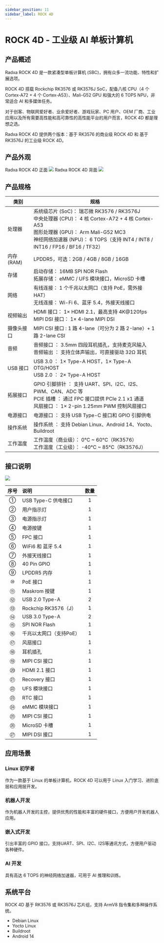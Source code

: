 ```yaml
---
sidebar_position: 11
sidebar_label: ROCK 4D
---
```


# ROCK 4D - 工业级 AI 单板计算机

## 产品概述

Radxa ROCK 4D 是一款紧凑型单板计算机 (SBC)，拥有众多一流功能、特性和扩展选项。

ROCK 4D 搭载 Rockchip RK3576 或 RK3576J SoC，配备八核 CPU（4 个 Cortex-A72 + 4 个 Cortex-A53）、Mali-G52 GPU 和强大的 6 TOPS NPU，非常适合 AI 和多媒体任务。

对于创客、物联网爱好者、业余爱好者、游戏玩家、PC 用户、OEM 厂商、工业应用以及所有需要高性能和高可靠性的高性能平台的用户而言，ROCK 4D 都是理想之选。

Radxa ROCK 4D 提供两个版本：基于 RK3576 的商业级 ROCK 4D 和 基于 RK3576J 的工业级 ROCK 4D。

## 产品外观

<div style={{textAlign: 'center'}}>
   Radxa ROCK 4D 正面
   <img src="/img/rock4/4d/rock4d-top.webp" style={{width: '100%', maxWidth: '800px'}} />
   Radxa ROCK 4D 背面
    <img src="/img/rock4/4d/rock4d-bottom.webp" style={{width: '100%', maxWidth: '800px'}} />
</div>

## 产品规格

| 类别       | 规格                                                                                                                                                                                                                                 |
| ---------- | ------------------------------------------------------------------------------------------------------------------------------------------------------------------------------------------------------------------------------------ |
| 处理器     | 系统级芯片 (SoC)： 瑞芯微 RK3576 / RK3576J <br/> 中央处理器 (CPU)： 4 核 Cortex-A72 + 4 核 Cortex-A53 <br/> 图形处理器 (GPU)： Arm Mali-G52 MC3 <br/> 神经网络加速器 (NPU)： 6 TOPS（支持 INT4 / INT8 / INT16 / FP16 / BF16 / TF32） |
| 内存 (RAM) | LPDDR5，可选：2GB / 4GB / 8GB / 16GB                                                                                                                                                                                                 |
| 存储       | 启动存储： 16MB SPI NOR Flash <br/> 拓展存储： eMMC / UFS 模块接口，MicroSD 卡槽                                                                                                                                                     |
| 网络       | 有线连接： 1 个千兆以太网口（支持 PoE，需外接 HAT） <br/> 无线连接： Wi-Fi 6、蓝牙 5.4，外接天线接口                                                                                                                                 |
| 视频输出   | HDMI 接口： 1× HDMI 2.1，最高支持 4K@120fps <br/> MIPI DSI 接口： 1× 4-lane MIPI DSI                                                                                                                                                 |
| 摄像头接口 | MIPI CSI 接口 : 1 路 4-lane（可分为 2 路 2-lane）+ 1 路 2-lane CSI                                                                                                                                                                   |
| 音频       | 音频接口 ： 3.5mm 四段耳机插孔，支持麦克风输入 <br/> 音频输出 ： 支持立体声输出，可直接驱动 32Ω 耳机                                                                                                                                 |
| USB 接口   | USB 3.0 ： 1× Type-A HOST，1× Type-A OTG/HOST <br/> USB 2.0 ： 2× Type-A HOST                                                                                                                                                        |
| 拓展接口   | GPIO 引脚排针 ： 支持 UART、SPI、I2C、I2S、PWM、CAN、ADC 等 <br/> PCIE 插槽 ： 通过 FPC 接口提供 PCIe 2.1 x1 通道 <br/> 风扇接口 ： 1× 2-pin 1.25mm PWM 控制风扇接口                                                                 |
| 电源接口   | 电源接口 ： 支持 USB Type-C 接口和 GPIO 引脚供电                                                                                                                                                                                     |
| 操作系统   | 操作系统 ： 支持 Debian Linux、Android 14、Yocto、Buildroot                                                                                                                                                                          |
| 工作温度   | 工作温度（商业级）： 0°C ~ 60°C（RK3576） <br/> 工作温度（工业级）： -40°C ~ 85°C（RK3576J）                                                                                                                                         |

## 接口说明

<div style={{textAlign: 'center'}}>
    <img src="/img/rock4/4d/rock4d-interface.webp" style={{width: '100%', maxWidth: '800px'}} />
</div>

| 序号 | 说明                    | 数量 |
| :--: | :---------------------- | :--: |
|  ①   | USB Type-C 供电接口     |  1   |
|  ②   | 用户指示灯              |  1   |
|  ③   | 电源指示灯              |  1   |
|  ④   | 电源按键                |  1   |
|  ⑤   | FPC 接口                |  1   |
|  ⑥   | WiFi6 和 蓝牙 5.4       |  1   |
|  ⑦   | 外接天线接口            |  1   |
|  ⑧   | 40 Pin GPIO             |  1   |
|  ⑨   | LPDDR5 内存             |  1   |
|  ⑩   | PoE 接口                |  1   |
|  ⑪   | Maskrom 按键            |  1   |
|  ⑫   | USB 2.0 Type-A          |  2   |
|  ⑬   | Rockchip RK3576（J）    |  1   |
|  ⑭   | USB 3.0 Type-A          |  2   |
|  ⑮   | SPI NOR Flash           |  1   |
|  ⑯   | 千兆以太网口（支持PoE） |  1   |
|  ⑰   | 风扇接口                |  1   |
|  ⑱   | 耳机插孔                |  1   |
|  ⑲   | MIPI CSI 接口           |  1   |
|  ⑳   | HDMI 2.1 接口           |  1   |
|  ㉑  | Recovery 接口           |  1   |
|  ㉒  | UFS 模块接口            |  1   |
|  ㉓  | RTC 接口                |  1   |
|  ㉔  | eMMC 模块接口           |  1   |
|  ㉕  | MIPI CSI 接口           |  1   |
|  ㉖  | MicroSD 卡槽            |  1   |
|  ㉗  | MIPI DSI 接口           |  1   |

## 应用场景

### Linux 初学者

作为一款基于 Linux 的单板计算机，ROCK 4D 可以用于 Linux 入门学习、进阶底层和应用层开发。

### 机器人开发

作为机器人开发的主控，提供优秀的性能和丰富的硬件接口，方便用户开发机器人应用。

### 嵌入式开发

引出丰富的 GPIO 接口，支持UART、SPI、I2C、I2S等通讯方式，方便用户驱动各种硬件。

### AI 开发

具有高达 6 TOPS 的神经网络加速器，可用于 AI 推理和训练。

## 系统平台

ROCK 4D 基于 RK3576 或 RK3576J 芯片组，支持 ArmV8 指令集和多种操作系统。

- Debian Linux
- Yocto Linux
- Buildroot
- Android 14

